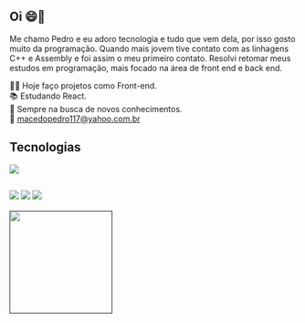 ##  Oi 😄👋
Me chamo Pedro e eu adoro tecnologia e tudo que vem dela, por isso gosto muito da programação. Quando mais jovem tive contato com as linhagens C++ e Assembly e foi assim o meu primeiro contato. Resolvi retomar meus estudos em programação, mais focado na área de front end e back end. 


 👨‍💻 Hoje faço projetos como Front-end. <br>
 📚 Estudando React. <br>
 🧠 Sempre na busca de novos conhecimentos. <br>
 📧  macedopedro117@yahoo.com.br


## Tecnologias  
<div>
  <img src="https://skillicons.dev/icons?i=js,html,css,git,react,vscode" >
</div>

##

<div>
 <a href="mailto:pedromacedo1169@gmail.com" target="_blank" ><img src="https://img.shields.io/badge/Gmail-D14836?style=for-the-badge&logo=gmail&logoColor=white"></a>
 <a href="https://www.linkedin.com/in/pedronegraoo/" target="_blank" ><img src="https://img.shields.io/badge/LinkedIn-0077B5?style=for-the-badge&logo=linkedin&logoColor=white"></a>
 <a href="" target="_blank" ><img src="https://img.shields.io/badge/Instagram-E4405F?style=for-the-badge&logo=instagram&logoColor=white"></a>  
</div>

 <br>
<div>
  <a href=""> 
    <img height="180em" src="https://github-readme-stats.vercel.app/api?username=pedronegraoo&show_icons=true&theme=radical"/>
</div>
